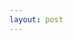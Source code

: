 ```yaml
---
layout: post
---
```



<div id="here"> </div>

<script>
  var data = [{code:"C++",color:"goldenrod",val:3.3},
              {code:"Scala",color:"mediumseagreen",val:7.2},
              {code:"Julia",color:"crimson",val:9.1},
              {code:"R",color:"darkcyan",val:51.2}];
  barchart(data,"#here");
</script>
